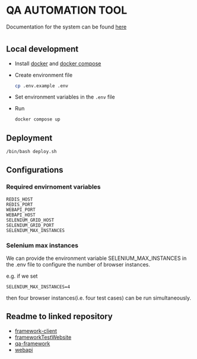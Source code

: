 # QA AUTOMATION TOOL

Documentation for the system can be found [here](docs/README.md)

#

## Local development

- Install [docker](https://docs.docker.com/get-docker/) and [docker compose](https://docs.docker.com/compose/install/)
- Create environment file

  ```bash
  cp .env.example .env
  ```

- Set environment variables in the `.env` file

- Run

  ```bash
  docker compose up
  ```

##

## Deployment

```bash
/bin/bash deploy.sh
```

## Configurations

### Required envirnoment variables

```
REDIS_HOST
REDIS_PORT
WEBAPI_PORT
WEBAPI_HOST
SELENIUM_GRID_HOST
SELENIUM_GRID_PORT
SELENIUM_MAX_INSTANCES
```

### Selenium max instances

We can provide the environment variable SELENIUM_MAX_INSTANCES in the .env file to configure the number of browser instances.

e.g.
if we set

```
SELENIUM_MAX_INSTANCES=4
```

then four browser instances(i.e. four test cases) can be run simultaneously.

## Readme to linked repository

- [framework-client](./framework-client/README.md)
- [frameworkTestWebsite](./frameworkTestWebsite/README.md)
- [qa-framework](./qa-framework/README.md)
- [webapi](./webapi/README.md)
